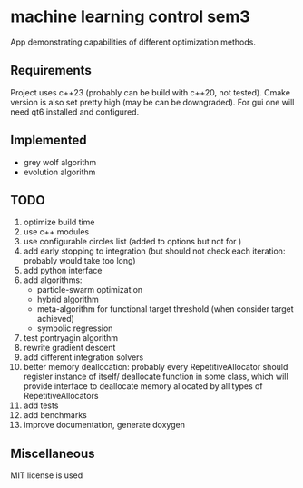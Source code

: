 # machine learning control sem3

App demonstrating capabilities of different optimization methods.

## Requirements

Project uses c++23 (probably can be build with c++20, not tested). Cmake version is also set pretty high (may be can be downgraded).
For gui one will need qt6 installed and configured.

## Implemented

- grey wolf algorithm
- evolution algorithm

## TODO

1. optimize build time
2. use c++ modules
3. use configurable circles list (added to options but not for )
4. add early stopping to integration (but should not check each iteration: probably would take too long)
5. add python interface
6. add algorithms:
    - particle-swarm optimization
    - hybrid algorithm
    - meta-algorithm for functional target threshold (when consider target achieved)
    - symbolic regression
7. test pontryagin algorithm
8. rewrite gradient descent
9. add different integration solvers
10. better memory deallocation: probably every RepetitiveAllocator should register instance of itself/ deallocate function in some class, which will provide interface to deallocate memory allocated by all types of RepetitiveAllocators
11. add tests
12. add benchmarks
13. improve documentation, generate doxygen

## Miscellaneous

MIT license is used
